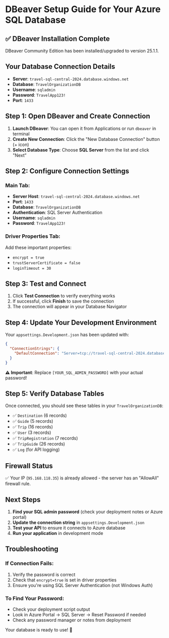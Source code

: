 # DBeaver Setup Guide for Your Azure SQL Database

## ✅ DBeaver Installation Complete
DBeaver Community Edition has been installed/upgraded to version 25.1.1.

## Your Database Connection Details
- **Server**: `travel-sql-central-2024.database.windows.net`
- **Database**: `TravelOrganizationDB`
- **Username**: `sqladmin`
- **Password**: `TravelApp123!`
- **Port**: `1433`

## Step 1: Open DBeaver and Create Connection

1. **Launch DBeaver**: You can open it from Applications or run `dbeaver` in terminal
2. **Create New Connection**: Click the "New Database Connection" button (+ icon)
3. **Select Database Type**: Choose **SQL Server** from the list and click "Next"

## Step 2: Configure Connection Settings

### Main Tab:
- **Server Host**: `travel-sql-central-2024.database.windows.net`
- **Port**: `1433`
- **Database**: `TravelOrganizationDB`
- **Authentication**: SQL Server Authentication
- **Username**: `sqladmin`
- **Password**: `TravelApp123!` 

### Driver Properties Tab:
Add these important properties:
- `encrypt = true`
- `trustServerCertificate = false`
- `loginTimeout = 30`

## Step 3: Test and Connect

1. Click **Test Connection** to verify everything works
2. If successful, click **Finish** to save the connection
3. The connection will appear in your Database Navigator

## Step 4: Update Your Development Environment

Your `appsettings.Development.json` has been updated with:
```json
{
  "ConnectionStrings": {
    "DefaultConnection": "Server=tcp://travel-sql-central-2024.database.windows.net,1433;Initial Catalog=TravelOrganizationDB;User ID=sqladmin;Password=[YOUR_SQL_ADMIN_PASSWORD];MultipleActiveResultSets=False;Encrypt=True;TrustServerCertificate=False;Connection Timeout=30;"
  }
}
```

**⚠️ Important**: Replace `[YOUR_SQL_ADMIN_PASSWORD]` with your actual password!

## Step 5: Verify Database Tables

Once connected, you should see these tables in your `TravelOrganizationDB`:
- ✅ `Destination` (6 records)
- ✅ `Guide` (5 records)  
- ✅ `Trip` (16 records)
- ✅ `User` (3 records)
- ✅ `TripRegistration` (7 records)
- ✅ `TripGuide` (26 records)
- ✅ `Log` (for API logging)

## Firewall Status
✅ Your IP (`95.168.118.35`) is already allowed - the server has an "AllowAll" firewall rule.

## Next Steps

1. **Find your SQL admin password** (check your deployment notes or Azure portal)
2. **Update the connection string** in `appsettings.Development.json`
3. **Test your API** to ensure it connects to Azure database
4. **Run your application** in development mode

## Troubleshooting

### If Connection Fails:
1. Verify the password is correct
2. Check that `encrypt=true` is set in driver properties
3. Ensure you're using SQL Server Authentication (not Windows Auth)

### To Find Your Password:
- Check your deployment script output
- Look in Azure Portal → SQL Server → Reset Password if needed
- Check any password manager or notes from deployment

Your database is ready to use! 🎉 